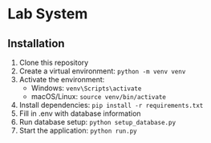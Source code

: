 # Lab System

## Installation

1. Clone this repository
2. Create a virtual environment: `python -m venv venv`
3. Activate the environment: 
   - Windows: `venv\Scripts\activate`
   - macOS/Linux: `source venv/bin/activate`
4. Install dependencies: `pip install -r requirements.txt`
5. Fill in .env with database information
6. Run database setup: `python setup_database.py`
7. Start the application: `python run.py`